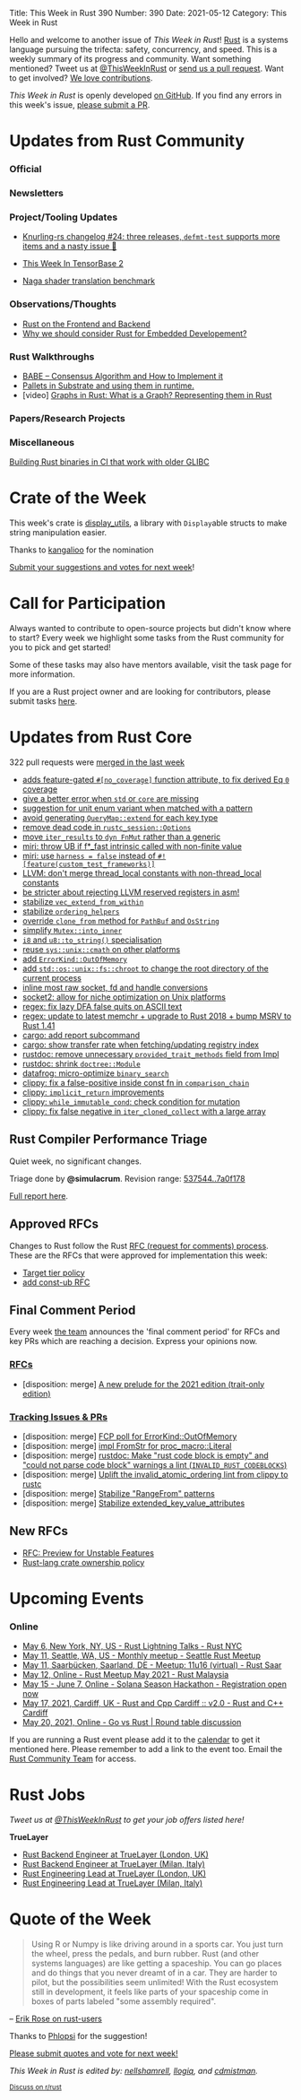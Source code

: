 Title: This Week in Rust 390
Number: 390
Date: 2021-05-12
Category: This Week in Rust

Hello and welcome to another issue of *This Week in Rust*!
[Rust](http://rust-lang.org) is a systems language pursuing the trifecta: safety, concurrency, and speed.
This is a weekly summary of its progress and community.
Want something mentioned? Tweet us at [@ThisWeekInRust](https://twitter.com/ThisWeekInRust) or [send us a pull request](https://github.com/rust-lang/this-week-in-rust).
Want to get involved? [We love contributions](https://github.com/rust-lang/rust/blob/master/CONTRIBUTING.md).

*This Week in Rust* is openly developed [on GitHub](https://github.com/rust-lang/this-week-in-rust).
If you find any errors in this week's issue, [please submit a PR](https://github.com/rust-lang/this-week-in-rust/pulls).

# Updates from Rust Community

### Official

### Newsletters

### Project/Tooling Updates
* [Knurling-rs changelog #24: three releases, `defmt-test` supports more items and a nasty issue 🦬](https://ferrous-systems.com/blog/knurling-changelog-24/)

* [This Week In TensorBase 2](https://tensorbase.io/thisweek/2021-05-10-tw_2/)

* [Naga shader translation benchmark](https://gfx-rs.github.io/2021/05/09/dota2-msl-compilation.html)

### Observations/Thoughts
* [Rust on the Frontend and Backend](https://blog.abor.dev/p/moonzoon)
* [Why we should consider Rust for Embedded Developement?](https://blog.knoldus.com/why-rust-for-embedded-development/)

### Rust Walkthroughs

* [BABE – Consensus Algorithm and How to Implement it](https://blog.knoldus.com/babe-consensus-algorithm-and-how-to-implement-it-in-our-runtime/)
* [Pallets in Substrate and using them in runtime.](https://blog.knoldus.com/pallets-in-substrate-and-using-them-in-runtime/)
* [video] [Graphs in Rust: What is a Graph? Representing them in Rust](https://youtu.be/3DLrUNbKhjQ)

### Papers/Research Projects

### Miscellaneous
[Building Rust binaries in CI that work with older GLIBC](https://kobzol.github.io/rust/ci/2021/05/07/building-rust-binaries-in-ci-that-work-with-older-glibc.html)

# Crate of the Week

This week's crate is [display_utils](https://docs.rs/display_utils), a library with `Display`able structs to make string manipulation easier.

Thanks to [kangalioo](https://users.rust-lang.org/t/crate-of-the-week/2704/908) for the nomination

[Submit your suggestions and votes for next week][submit_crate]!

[submit_crate]: https://users.rust-lang.org/t/crate-of-the-week/2704

# Call for Participation

Always wanted to contribute to open-source projects but didn't know where to start?
Every week we highlight some tasks from the Rust community for you to pick and get started!

Some of these tasks may also have mentors available, visit the task page for more information.

If you are a Rust project owner and are looking for contributors, please submit tasks [here][guidelines].

[guidelines]: https://users.rust-lang.org/t/twir-call-for-participation/4821

# Updates from Rust Core

322 pull requests were [merged in the last week][merged]

[merged]: https://github.com/search?q=is%3Apr+org%3Arust-lang+is%3Amerged+merged%3A2021-04-26..2021-05-03

* [adds feature-gated `#[no_coverage]` function attribute, to fix derived Eq `0` coverage](https://github.com/rust-lang/rust/pull/84562)
* [give a better error when `std` or `core` are missing](https://github.com/rust-lang/rust/pull/84450)
* [suggestion for unit enum variant when matched with a pattern](https://github.com/rust-lang/rust/pull/84818)
* [avoid generating `QueryMap::extend` for each key type](https://github.com/rust-lang/rust/pull/84805)
* [remove dead code in `rustc_session::Options`](https://github.com/rust-lang/rust/pull/84802)
* [move `iter_results` to `dyn FnMut` rather than a generic](https://github.com/rust-lang/rust/pull/84719)
* [miri: throw UB if f*_fast intrinsic called with non-finite value](https://github.com/rust-lang/miri/pull/1785)
* [miri: use `harness = false` instead of `#![feature(custom_test_frameworks)]`](https://github.com/rust-lang/miri/pull/1784)
* [LLVM: don't merge thread_local constants with non-thread_local constants](https://github.com/rust-lang/llvm-project/pull/105)
* [be stricter about rejecting LLVM reserved registers in asm!](https://github.com/rust-lang/rust/pull/84658)
* [stabilize `vec_extend_from_within`](https://github.com/rust-lang/rust/pull/84642)
* [stabilize `ordering_helpers`](https://github.com/rust-lang/rust/pull/84523)
* [override `clone_from` method for `PathBuf` and `OsString`](https://github.com/rust-lang/rust/pull/84615)
* [simplify `Mutex::into_inner`](https://github.com/rust-lang/rust/pull/84650)
* [`i8` and `u8::to_string()` specialisation](https://github.com/rust-lang/rust/pull/82576)
* [reuse `sys::unix::cmath` on other platforms](https://github.com/rust-lang/rust/pull/84522)
* [add `ErrorKind::OutOfMemory`](https://github.com/rust-lang/rust/pull/84744)
* [add `std::os::unix::fs::chroot` to change the root directory of the current process](https://github.com/rust-lang/rust/pull/84716)
* [inline most raw socket, fd and handle conversions](https://github.com/rust-lang/rust/pull/84541)
* [socket2: allow for niche optimization on Unix platforms](https://github.com/rust-lang/socket2/pull/222)
* [regex: fix lazy DFA false quits on ASCII text](https://github.com/rust-lang/regex/pull/768)
* [regex: update to latest memchr + upgrade to Rust 2018 + bump MSRV to Rust 1.41](https://github.com/rust-lang/regex/pull/767)
* [cargo: add report subcommand](https://github.com/rust-lang/cargo/pull/9438)
* [cargo: show transfer rate when fetching/updating registry index](https://github.com/rust-lang/cargo/pull/9395)
* [rustdoc: remove unnecessary `provided_trait_methods` field from Impl](https://github.com/rust-lang/rust/pull/84463)
* [rustdoc: shrink `doctree::Module`](https://github.com/rust-lang/rust/pull/84763)
* [datafrog: micro-optimize `binary_search`](https://github.com/rust-lang/datafrog/pull/30)
* [clippy: fix a false-positive inside const fn in `comparison_chain`](https://github.com/rust-lang/rust-clippy/pull/7118)
* [clippy: `implicit_return` improvements](https://github.com/rust-lang/rust-clippy/pull/6951)
* [clippy: `while_immutable_cond`: check condition for mutation](https://github.com/rust-lang/rust-clippy/pull/7144)
* [clippy: fix false negative in `iter_cloned_collect` with a large array](https://github.com/rust-lang/rust-clippy/pull/7138)

## Rust Compiler Performance Triage

Quiet week, no significant changes.

Triage done by **@simulacrum**.
Revision range: [537544..7a0f178](https://perf.rust-lang.org/?start=537544b1061467ee4b74ef7f552fab3d513e5caf&end=7a0f1781d04662041db5deaef89598a8edd53717&absolute=false&stat=instructions%3Au)

[Full report here](https://github.com/rust-lang/rustc-perf/blob/master/triage/2021-05-04.md).

## Approved RFCs

Changes to Rust follow the Rust [RFC (request for comments) process](https://github.com/rust-lang/rfcs#rust-rfcs). These
are the RFCs that were approved for implementation this week:

* [Target tier policy](https://github.com/rust-lang/rfcs/pull/2803)
* [add const-ub RFC](https://github.com/rust-lang/rfcs/pull/3016)

## Final Comment Period

Every week [the team](https://www.rust-lang.org/team.html) announces the
'final comment period' for RFCs and key PRs which are reaching a
decision. Express your opinions now.

### [RFCs](https://github.com/rust-lang/rfcs/labels/final-comment-period)

* [disposition: merge] [A new prelude for the 2021 edition (trait-only edition)](https://github.com/rust-lang/rfcs/pull/3114)

### [Tracking Issues & PRs](https://github.com/rust-lang/rust/labels/final-comment-period)

* [disposition: merge] [FCP poll for ErrorKind::OutOfMemory](https://github.com/rust-lang/rust/issues/84916)
* [disposition: merge] [impl FromStr for proc_macro::Literal](https://github.com/rust-lang/rust/pull/84717)
* [disposition: merge] [rustdoc: Make "rust code block is empty" and "could not parse code block" warnings a lint (`INVALID_RUST_CODEBLOCKS`)](https://github.com/rust-lang/rust/pull/84587)
* [disposition: merge] [Uplift the invalid_atomic_ordering lint from clippy to rustc](https://github.com/rust-lang/rust/pull/84039)
* [disposition: merge] [Stabilize "RangeFrom" patterns](https://github.com/rust-lang/rust/pull/83918)
* [disposition: merge] [Stabilize extended_key_value_attributes](https://github.com/rust-lang/rust/pull/83366)

## New RFCs

* [RFC: Preview for Unstable Features](https://github.com/rust-lang/rfcs/pull/3120)
* [Rust-lang crate ownership policy](https://github.com/rust-lang/rfcs/pull/3119)

# Upcoming Events

### Online
* [May 6, New York, NY, US - Rust Lightning Talks - Rust NYC](https://www.meetup.com/Rust-NYC/events/277822386)
* [May 11, Seattle, WA, US - Monthly meetup - Seattle Rust Meetup](https://www.meetup.com/Seattle-Rust-Meetup/events/gskksrycchbpb/)
* [May 11, Saarbücken, Saarland, DE - Meetup: 11u16 (virtual) - Rust Saar](https://www.meetup.com/de-DE/Rust-Saar/events/277607432/)
* [May 12, Online - Rust Meetup May 2021 - Rust Malaysia](https://docs.google.com/forms/d/e/1FAIpQLSf_hz-ZDwYEhVmIH0uzJ0uH41aXWZ_zRDsI0XENpfkKHvh_Jg/viewform)
* [May 15 - June 7, Online - Solana Season Hackathon - Registration open now](https://twitter.com/solana/status/1387411221717176323?s=20)
* [May 17, 2021, Cardiff, UK - Rust and Cpp Cardiff :: v2.0 - Rust and C++ Cardiff](https://secure.meetup.com/register/?referrer_n=event&referrer_i=278002832&ctx=ref)
* [May 20, 2021, Online - Go vs Rust | Round table discussion](https://rustlab.it/en/rust-vs-go/)

If you are running a Rust event please add it to the [calendar] to get
it mentioned here. Please remember to add a link to the event too.
Email the [Rust Community Team][community] for access.

[calendar]: https://www.google.com/calendar/embed?src=apd9vmbc22egenmtu5l6c5jbfc%40group.calendar.google.com
[community]: mailto:community-team@rust-lang.org

# Rust Jobs

*Tweet us at [@ThisWeekInRust](https://twitter.com/ThisWeekInRust) to get your job offers listed here!*

**TrueLayer**

* [Rust Backend Engineer at TrueLayer (London, UK)](https://apply.workable.com/truelayer/j/D07759DAF6/)
* [Rust Backend Engineer at TrueLayer (Milan, Italy)](https://apply.workable.com/truelayer/j/F13E839E3B/)
* [Rust Engineering Lead at TrueLayer (London, UK)](https://apply.workable.com/truelayer/j/3B78A6F6F4/)
* [Rust Engineering Lead at TrueLayer (Milan, Italy)](https://apply.workable.com/truelayer/j/8D8D56C09E/)

# Quote of the Week

> Using R or Numpy is like driving around in a sports car. You just turn the wheel, press the pedals, and burn rubber. Rust (and other systems languages) are like getting a spaceship. You can go places and do things that you never dreamt of in a car. They are harder to pilot, but the possibilities seem unlimited! With the Rust ecosystem still in development, it feels like parts of your spaceship come in boxes of parts labeled "some assembly required".

– [Erik Rose on rust-users](https://users.rust-lang.org/t/rust-for-data-first-problems/58887/16)

Thanks to [Phlopsi](https://users.rust-lang.org/t/twir-quote-of-the-week/328/1047) for the suggestion!

[Please submit quotes and vote for next week!](https://users.rust-lang.org/t/twir-quote-of-the-week/328)

*This Week in Rust is edited by: [nellshamrell](https://github.com/nellshamrell), [llogiq](https://github.com/llogiq), and [cdmistman](https://github.com/cdmistman).*

<small>[Discuss on r/rust](https://www.reddit.com/r/rust/comments/k5nsab/this_week_in_rust_367/)</small>
